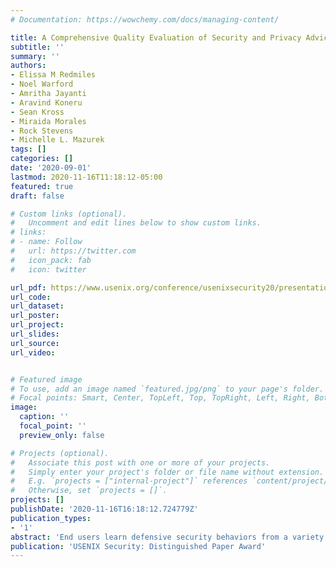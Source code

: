 ```yaml
---
# Documentation: https://wowchemy.com/docs/managing-content/

title: A Comprehensive Quality Evaluation of Security and Privacy Advice on the Web
subtitle: ''
summary: ''
authors:
- Elissa M Redmiles
- Noel Warford
- Amritha Jayanti
- Aravind Koneru
- Sean Kross
- Miraida Morales
- Rock Stevens
- Michelle L. Mazurek
tags: []
categories: []
date: '2020-09-01'
lastmod: 2020-11-16T11:18:12-05:00
featured: true
draft: false

# Custom links (optional).
#   Uncomment and edit lines below to show custom links.
# links:
# - name: Follow
#   url: https://twitter.com
#   icon_pack: fab
#   icon: twitter

url_pdf: https://www.usenix.org/conference/usenixsecurity20/presentation/redmiles
url_code:
url_dataset:
url_poster:
url_project:
url_slides:
url_source:
url_video:


# Featured image
# To use, add an image named `featured.jpg/png` to your page's folder.
# Focal points: Smart, Center, TopLeft, Top, TopRight, Left, Right, BottomLeft, Bottom, BottomRight.
image:
  caption: ''
  focal_point: ''
  preview_only: false

# Projects (optional).
#   Associate this post with one or more of your projects.
#   Simply enter your project's folder or file name without extension.
#   E.g. `projects = ["internal-project"]` references `content/project/deep-learning/index.md`.
#   Otherwise, set `projects = []`.
projects: []
publishDate: '2020-11-16T16:18:12.724779Z'
publication_types:
- '1'
abstract: 'End users learn defensive security behaviors from a variety of channels, including a plethora of security advice given in online articles. A great deal of effort is devoted to getting users to follow this advice. Surprisingly then, little is known about the quality of this advice: Is it comprehensible? Is it actionable? Is it effective? To answer these questions, we first conduct a large-scale, user-driven measurement study to identify 374 unique recommended behaviors contained within 1,264 documents of online security and privacy advice. Second, we develop and validate measurement approaches for evaluating the quality – comprehensibility, perceived actionability, and perceived efficacy – of security advice. Third, we deploy these measurement approaches to evaluate the 374 unique pieces of security advice in a user-study with 1,586 users and 41 professional security experts. Our results suggest a crisis of advice prioritization. The majority of advice is perceived by the most users to be at least somewhat actionable, and somewhat comprehensible. Yet, both users and experts struggle to prioritize this advice. For example, experts perceive 89% of the hundreds of studied behaviors as being effective, and identify 118 of them as being among the “top 5” things users should do, leaving end-users on their own to prioritize and take action to protect themselves.'
publication: 'USENIX Security: Distinguished Paper Award'
---
```

